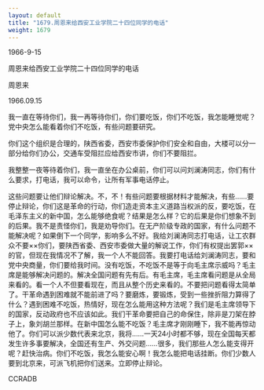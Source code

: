```yaml
---
layout: default
title: "1679.周恩来给西安工业学院二十四位同学的电话"
weight: 1679
---
```


1966-9-15

周恩来给西安工业学院二十四位同学的电话

周恩来

1966.09.15

我一直在等待你们，我一再等待你们，你们要吃饭，你们不吃饭，我怎能睡觉呢？党中央怎么能看着你们不吃饭，有些问题要研究。

你们这个组织是合理的，陕西省委，西安市委保护你们安全和自由，大楼可以分一部分给你们办公，交通车受阻拦应给西安市讲，你们不要阻拦。

我整整一夜等待着你们，我一直坐在办公桌前，你们可以问刘澜涛同志，你们有什么要求，打电话，我可以命令，让所有军事电话停止。

这些问题要让他们辩论解决。不，不！有些问题要根据材料才能解决，有些……要停止辩论，你们这是革命的行动，你们造走资本主义道路当权派的反，要吃饭，在毛泽东主义的新中国，怎么能够绝食呢？结果是怎么样？它的后果是你们想象不到的后果。我不是责怪你们，我是劝导你们。在无产阶级专政的国家，有什么问题不能解决呢？如果倒下一个同学，影响多么不好。我给刘澜涛同志打电话，让工农群众不要××你们，要陕西省委、西安市委做大量的解说工作，你们有权提出罢郭××的官，但现在我情况不了解，我一个人不能回答。我要打电话给刘澜涛同志，要和党中央商量，你们要给我时间。没有吃饭，不吃饭不是等于向毛主席示威吗？毛主席是能够解决问题的。解决全国问题有先有后。有毛主席，毛主席看问题是从全局来看的。看一个人不但要看现在，而且从整个历史来看的。不要把问题看得太简单了。干革命遇到困难就不能前进了吗？要磨炼，要锻炼，受到一些挫折阻力算得了什么？遇到困难不吃饭，热情好，现在怎么能用这种方法呢？我们是毛主席领导下的国家，反动政府也不应该如此。我们干革命要把自己的命保住，除非是刀架在脖子上，象刘胡兰那样。在新中国怎么能不吃饭？毛主席才刚刚睡下，我不能再惊动他了。你们可以派少数代表来北京，我将……一天24小时都不够，现在全国每天都发生许多事要解决，全国还有生产、外交问题……很多，我们那些人怎么能支得开呢？赶快治病。你们不吃饭，我怎么能安心啊！我怎么能把电话挂断。你们少数人要到北京来，可派飞机把你们送来。立即停止辩论。

CCRADB

